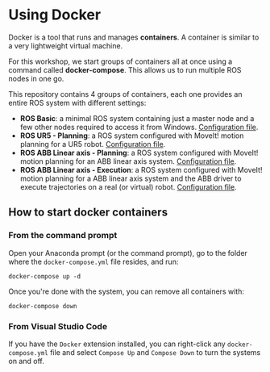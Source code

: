 # Using Docker

Docker is a tool that runs and manages **containers**. A container is similar to a very lightweight virtual machine.

For this workshop, we start groups of containers all at once using a command called **docker-compose**. This allows us to run multiple ROS nodes in one go.

This repository contains 4 groups of containers, each one provides an entire ROS system with different settings:

* **ROS Basic**: a minimal ROS system containing just a master node and a few other nodes required to access it from Windows. [Configuration file](docker/ros-system/ros-basic/docker-compose.yml).
* **ROS UR5 - Planning**: a ROS system configured with MoveIt! motion planning for a UR5 robot. [Configuration file](docker/ros-system/ros-ur5/docker-compose.yml).
* **ROS ABB Linear axis - Planning**: a ROS system configured with MoveIt! motion planning for an ABB linear axis system. [Configuration file](docker/ros-system/ros-abb-linear-axis/docker-compose.yml).
* **ROS ABB Linear axis - Execution**: a ROS system configured with MoveIt! motion planning for a ABB linear axis system and the ABB driver to execute trajectories on a real (or virtual) robot. [Configuration file](docker/ros-system/ros-abb-linear-axis/docker-compose.yml).

## How to start docker containers

### From the command prompt

Open your Anaconda prompt (or the command prompt), go to the folder where the `docker-compose.yml` file resides, and run:

    docker-compose up -d

Once you're done with the system, you can remove all containers with:

    docker-compose down

### From Visual Studio Code

If you have the `Docker` extension installed, you can right-click any `docker-compose.yml` file and select `Compose Up` and `Compose Down` to turn the systems on and off.
